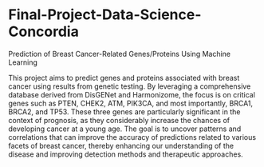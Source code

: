 # Final-Project-Data-Science-Concordia
Prediction of Breast Cancer-Related Genes/Proteins Using Machine Learning

This project aims to predict genes and proteins associated with breast cancer using results from genetic testing. By leveraging a comprehensive database derived from DisGENet and Harmonizome, the focus is on critical genes such as PTEN, CHEK2, ATM, PIK3CA, and most importantly, BRCA1, BRCA2, and TP53. These three genes are particularly significant in the context of prognosis, as they considerably increase the chances of developing cancer at a young age. The goal is to uncover patterns and correlations that can improve the accuracy of predictions related to various facets of breast cancer, thereby enhancing our understanding of the disease and improving detection methods and therapeutic approaches.
